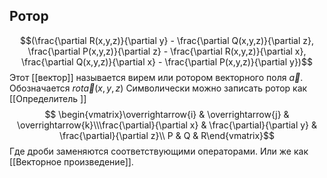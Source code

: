## Ротор
$$(\frac{\partial R(x,y,z)}{\partial y} - \frac{\partial Q(x,y,z)}{\partial z}, \frac{\partial P(x,y,z)}{\partial z} - \frac{\partial R(x,y,z)}{\partial x}, \frac{\partial Q(x,y,z)}{\partial x} - \frac{\partial P(x,y,z)}{\partial y})$$
 Этот [[вектор]] называется вирем или ротором векторного поля $\overrightarrow{a}$. Обозначается $rot\overrightarrow{a}(x,y,z)$
 Символически можно записать ротор как [[Определитель ]]
 $$
\begin{vmatrix}\overrightarrow{i} & \overrightarrow{j} & \overrightarrow{k}\\\frac{\partial}{\partial x} & \frac{\partial}{\partial y} & \frac{\partial}{\partial z}\\ P & Q & R\end{vmatrix}$$
Где дроби заменяются соответствующими операторами.
Или же как [[Векторное произведение]].